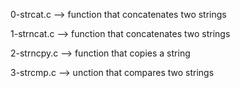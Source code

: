 0-strcat.c --> function that concatenates two strings


1-strncat.c --> function that concatenates two strings


2-strncpy.c --> function that copies a string


3-strcmp.c --> unction that compares two strings



